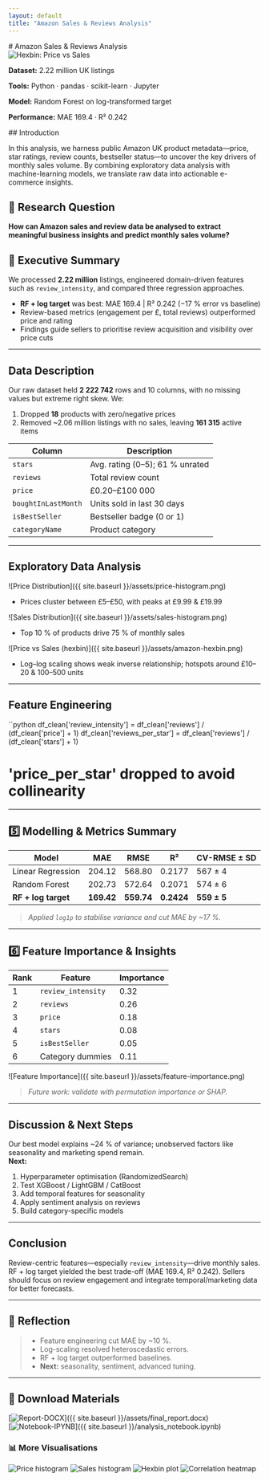```yaml
---
layout: default
title: "Amazon Sales & Reviews Analysis"
---
```

<div class="page-layout">
  <div class="main-content">
# Amazon Sales & Reviews Analysis

<div class="project-card">
  <img src="{{ site.baseurl }}/assets/amazon-hexbin.png" alt="Hexbin: Price vs Sales" />
  <div class="project-summary">
    <p><strong>Dataset:</strong> 2.22 million UK listings</p>
    <p><strong>Tools:</strong> Python · pandas · scikit-learn · Jupyter</p>
    <p><strong>Model:</strong> Random Forest on log-transformed target</p>
    <p><strong>Performance:</strong> MAE 169.4 · R² 0.242</p>
  </div>
## Introduction  
<a name="introduction"></a>

In this analysis, we harness public Amazon UK product metadata—price, star ratings, review counts, bestseller status—to uncover the key drivers of monthly sales volume. By combining exploratory data analysis with machine-learning models, we translate raw data into actionable e-commerce insights.

## 📖 Research Question  
<a name="research-question"></a>

**How can Amazon sales and review data be analysed to extract meaningful business insights and predict monthly sales volume?**

## 🚀 Executive Summary  
<a name="executive-summary"></a>

We processed **2.22 million** listings, engineered domain-driven features such as `review_intensity`, and compared three regression approaches.  
- **RF + log target** was best: MAE 169.4 | R² 0.242 (−17 % error vs baseline)  
- Review-based metrics (engagement per £, total reviews) outperformed price and rating  
- Findings guide sellers to prioritise review acquisition and visibility over price cuts
---

## Data Description  
<a name="data-description"></a>

Our raw dataset held **2 222 742** rows and 10 columns, with no missing values but extreme right skew. We:  
1. Dropped **18** products with zero/negative prices  
2. Removed ~2.06 million listings with no sales, leaving **161 315** active items  

| Column               | Description                         |
|----------------------|-------------------------------------|
| `stars`              | Avg. rating (0–5); 61 % unrated     |
| `reviews`            | Total review count                  |
| `price`              | £0.20–£100 000                      |
| `boughtInLastMonth`  | Units sold in last 30 days          |
| `isBestSeller`       | Bestseller badge (0 or 1)           |
| `categoryName`       | Product category                    |

---

## Exploratory Data Analysis  
<a name="exploratory-data-analysis"></a>

![Price Distribution]({{ site.baseurl }}/assets/price-histogram.png)  
- Prices cluster between £5–£50, with peaks at £9.99 & £19.99

![Sales Distribution]({{ site.baseurl }}/assets/sales-histogram.png)  
- Top 10 % of products drive 75 % of monthly sales

![Price vs Sales (hexbin)]({{ site.baseurl }}/assets/amazon-hexbin.png)  
- Log–log scaling shows weak inverse relationship; hotspots around £10–20 & 100–500 units

---

## Feature Engineering  
<a name="feature-engineering"></a>

``python
df_clean['review_intensity']  = df_clean['reviews'] / (df_clean['price'] + 1)
df_clean['reviews_per_star']  = df_clean['reviews'] / (df_clean['stars'] + 1)
# 'price_per_star' dropped to avoid collinearity

---
## 5️⃣ Modelling & Metrics Summary  
<a name="modelling--evaluation"></a>

| Model                | MAE      | RMSE     | R²       | CV-RMSE ± SD |
|----------------------|----------|----------|----------|--------------|
| Linear Regression    | 204.12   | 568.80   | 0.2177   | 567 ± 4      |
| Random Forest        | 202.73   | 572.64   | 0.2071   | 574 ± 6      |
| **RF + log target**  | **169.42** | **559.74** | **0.2424** | **559 ± 5** |

> *Applied `log1p` to stabilise variance and cut MAE by ~17 %.*

---

## 6️⃣ Feature Importance & Insights  
<a name="feature-importance"></a>

| Rank | Feature              | Importance |
|------|----------------------|------------|
| 1    | `review_intensity`   | 0.32       |
| 2    | `reviews`            | 0.26       |
| 3    | `price`              | 0.18       |
| 4    | `stars`              | 0.08       |
| 5    | `isBestSeller`       | 0.05       |
| 6    | Category dummies     | 0.11       |

![Feature Importance]({{ site.baseurl }}/assets/feature-importance.png)

> *Future work: validate with permutation importance or SHAP.*

---

## Discussion & Next Steps  
<a name="discussion--next-steps"></a>

Our best model explains ~24 % of variance; unobserved factors like seasonality and marketing spend remain.  
**Next:**  
1. Hyperparameter optimisation (RandomizedSearch)  
2. Test XGBoost / LightGBM / CatBoost  
3. Add temporal features for seasonality  
4. Apply sentiment analysis on reviews  
5. Build category-specific models

---

## Conclusion  
<a name="conclusion"></a>

Review-centric features—especially `review_intensity`—drive monthly sales. RF + log target yielded the best trade-off (MAE 169.4, R² 0.242). Sellers should focus on review engagement and integrate temporal/marketing data for better forecasts.

---

## 📝 Reflection  
<a name="reflection"></a>

> - Feature engineering cut MAE by ~10 %.  
> - Log-scaling resolved heteroscedastic errors.  
> - RF + log target outperformed baselines.  
> - **Next:** seasonality, sentiment, advanced tuning.

---

## 📄 Download Materials  
<a name="download-materials"></a>

[![Report-DOCX](https://img.shields.io/badge/Report-DOCX-blue)]({{ site.baseurl }}/assets/final_report.docx)  
[![Notebook-IPYNB](https://img.shields.io/badge/Notebook-IPYNB-orange)]({{ site.baseurl }}/analysis_notebook.ipynb)

  </div> <!-- /.main-content -->

  <aside class="sidebar">
    <h3>📊 More Visualisations</h3>
    <img src="{{ site.baseurl }}/assets/price-histogram.png" alt="Price histogram"/>
    <img src="{{ site.baseurl }}/assets/sales-histogram.png" alt="Sales histogram"/>
    <img src="{{ site.baseurl }}/assets/amazon-hexbin.png" alt="Hexbin plot"/>
    <img src="{{ site.baseurl }}/assets/corr-heatmap.png" alt="Correlation heatmap"/>
  </aside>

</div> <!-- /.page-layout -->
